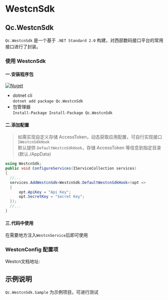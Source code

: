 # WestcnSdk

## Qc.WestcnSdk

`Qc.WestcnSdk` 是一个基于 `.NET Standard 2.0` 构建，对西部数码接口平台的常用接口进行了封装。


### 使用 WestcnSdk


#### 一.安装程序包

[![Nuget](https://img.shields.io/nuget/v/Qc.WestcnSdk)](https://www.nuget.org/packages/Qc.WestcnSdk/)

- dotnet cli  
  `dotnet add package Qc.WestcnSdk`
- 包管理器  
  `Install-Package Install-Package Qc.WestcnSdk`

#### 二.添加配置

> 如需实现自定义存储 AccessToken，动态获取应用配置，可自行实现接口 `IWestcnSdkHook`  
> 默认提供 `DefaultWestcnSdkHook`，存储 AccessToken 等信息到指定目录(默认./AppData)

```cs
using WestcnSdk;
public void ConfigureServices(IServiceCollection services)
{
  //...
  services.AddWestcnSdk<WestcnSdk.DefaultWestcnSdkHook>(opt =>
  {
      opt.ApiKey = "Api Key";
      opt.SecretKey = "Secret Key";
  });
  //...
}
```

#### 三.代码中使用

在需要地方注入`WestcnService`后即可使用

### WestcnConfig 配置项

Westcn文档地址: 

## 示例说明

`Qc.WestcnSdk.Sample` 为示例项目，可进行测试
